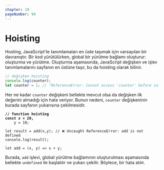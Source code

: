 ```yaml
---
chapter: 19
pageNumber: 94
---
```


# Hoisting

Hosting, JavaScript'te tanımlamaları en üste taşımak için varsayılan bir davranıştır. Bir kod yürütülürken, global bir yürütme bağlamı oluşturur: oluşturma ve yürütme. Oluşturma aşamasında, JavaScript değişken ve işlev tanımlamalarını sayfanın en üstüne taşır, bu da hoisting olarak bilinir.&#x20;

```javascript
// değişken hoisting
console.log(counter);
let counter = 1; // "ReferenceError: Cannot access 'counter' before initialization" hatası verir
```

Her ne kadar `counter` değişkeni bellekte mevcut olsa da değişken ilk değerini almadığı için hata veriyor. Bunun nedeni, `counter` değişkeninin burada sayfanın yukarısına çekilmesidir.&#x20;

<pre class="language-javascript"><code class="lang-javascript"><strong>// function hoisting
</strong><strong>const x = 20,
</strong>    y = 10;

let result = add(x,y); // ❌ Uncaught ReferenceError: add is not defined
console.log(result);

let add = (x, y) => x + y; 
</code></pre>

Burada, `add` işlevi, global yürütme bağlamının oluşturulması aşamasında bellekte `undefined` ile başlatılır ve yukarı çekilir. Böylece, bir hata atılır.&#x20;
